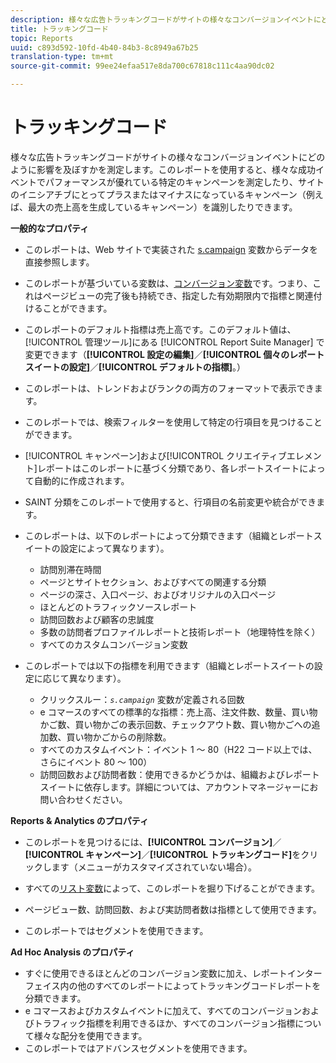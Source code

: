 ```yaml
---
description: 様々な広告トラッキングコードがサイトの様々なコンバージョンイベントにどのように影響を及ぼすかを測定します。このレポートを使用すると、様々な成功イベントでパフォーマンスが優れている特定のキャンペーンを測定したり、サイトのイニシアチブにとってプラスまたはマイナスになっているキャンペーン（例えば、最大の売上高を生成しているキャンペーン）を識別したりできます。
title: トラッキングコード
topic: Reports
uuid: c893d592-10fd-4b40-84b3-8c8949a67b25
translation-type: tm+mt
source-git-commit: 99ee24efaa517e8da700c67818c111c4aa90dc02

---
```



# トラッキングコード

様々な広告トラッキングコードがサイトの様々なコンバージョンイベントにどのように影響を及ぼすかを測定します。このレポートを使用すると、様々な成功イベントでパフォーマンスが優れている特定のキャンペーンを測定したり、サイトのイニシアチブにとってプラスまたはマイナスになっているキャンペーン（例えば、最大の売上高を生成しているキャンペーン）を識別したりできます。

**一般的なプロパティ**

* このレポートは、Web サイトで実装された [s.campaign](/help/implement/js-implementation/page-variables/page-variables.md) 変数からデータを直接参照します。
* このレポートが基づいている変数は、[コンバージョン変数](/help/admin/admin/conversion-var-admin/conversion-var-admin.md)です。つまり、これはページビューの完了後も持続でき、指定した有効期限内で指標と関連付けることができます。
* このレポートのデフォルト指標は売上高です。このデフォルト値は、[!UICONTROL 管理ツール]にある [!UICONTROL Report Suite Manager] で変更できます（**[!UICONTROL 設定の編集]**／**[!UICONTROL 個々のレポートスイートの設定]**／**[!UICONTROL デフォルトの指標]**。）

* このレポートは、トレンドおよびランクの両方のフォーマットで表示できます。
* このレポートでは、検索フィルターを使用して特定の行項目を見つけることができます。
* [!UICONTROL キャンペーン]および[!UICONTROL クリエイティブエレメント]レポートはこのレポートに基づく分類であり、各レポートスイートによって自動的に作成されます。

* SAINT 分類をこのレポートで使用すると、行項目の名前変更や統合ができます。
* このレポートは、以下のレポートによって分類できます（組織とレポートスイートの設定によって異なります）。

   * 訪問別滞在時間
   * ページとサイトセクション、およびすべての関連する分類
   * ページの深さ、入口ページ、およびオリジナルの入口ページ
   * ほとんどのトラフィックソースレポート
   * 訪問回数および顧客の忠誠度
   * 多数の訪問者プロファイルレポートと技術レポート（地理特性を除く）
   * すべてのカスタムコンバージョン変数

* このレポートでは以下の指標を利用できます（組織とレポートスイートの設定に応じて異なります）。

   * クリックスルー：*`s.campaign`* 変数が定義される回数
   * e コマースのすべての標準的な指標：売上高、注文件数、数量、買い物かご数、買い物かごの表示回数、チェックアウト数、買い物かごへの追加数、買い物かごからの削除数。
   * すべてのカスタムイベント：イベント 1 ～ 80（H22 コード以上では、さらにイベント 80 ～ 100）
   * 訪問回数および訪問者数：使用できるかどうかは、組織およびレポートスイートに依存します。詳細については、アカウントマネージャーにお問い合わせください。

**Reports &amp; Analytics のプロパティ**

* このレポートを見つけるには、**[!UICONTROL コンバージョン]**／**[!UICONTROL キャンペーン]**／**[!UICONTROL トラッキングコード]**&#x200B;をクリックします（メニューがカスタマイズされていない場合）。

* すべての[リスト変数](https://marketing.adobe.com/resources/help/en_US/sc/implement/list_var.html)によって、このレポートを掘り下げることができます。
* ページビュー数、訪問回数、および実訪問者数は指標として使用できます。
* このレポートではセグメントを使用できます。

**Ad Hoc Analysis のプロパティ**

* すぐに使用できるほとんどのコンバージョン変数に加え、レポートインターフェイス内の他のすべてのレポートによってトラッキングコードレポートを分類できます。
* e コマースおよびカスタムイベントに加えて、すべてのコンバージョンおよびトラフィック指標を利用できるほか、すべてのコンバージョン指標について様々な配分を使用できます。
* このレポートではアドバンスセグメントを使用できます。

